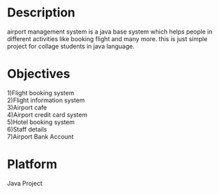 # Description
airport management system is a java base system which helps people in different activities like booking flight and many more. 
this is just simple project for collage students in java language.
# Objectives
1)Flight booking system<br />
2)Flight information system<br />
3)Airport cafe<br />
4)Airport credit card system<br />
5)Hotel booking system<br />
6)Staff details<br />
7)Airport Bank Account<br />
# Platform
Java Project
